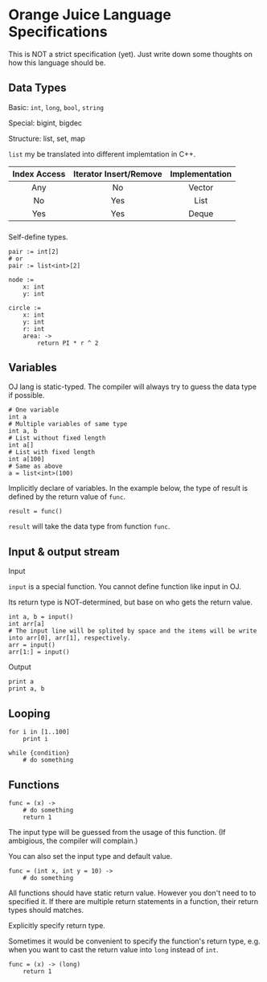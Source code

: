 # Orange Juice Language Specifications

This is NOT a strict specification (yet). Just write down some thoughts on how this language should be.

## Data Types

Basic: `int`, `long`, `bool`, `string`

Special: bigint, bigdec

Structure: list, set, map

`list` my be translated into different implemtation in C++.

| Index Access | Iterator Insert/Remove | Implementation |
|:------------:|:----------------------:|:--------------:|
| Any          | No                     | Vector         |
| No           | Yes                    | List           |
| Yes          | Yes                    | Deque          |

###

Self-define types.

```
pair := int[2]
# or
pair := list<int>[2]
```

```
node :=
    x: int
    y: int
```

```
circle :=
    x: int
    y: int
    r: int
    area: ->
        return PI * r ^ 2
```

## Variables

OJ lang is static-typed. The compiler will always try to guess the data type if possible.

```
# One variable
int a
# Multiple variables of same type
int a, b
# List without fixed length
int a[]
# List with fixed length
int a[100]
# Same as above
a = list<int>(100)
```

Implicitly declare of variables. In the example below, the type of result is defined by the return value of `func`.

```
result = func()
```

`result` will take the data type from function `func`.

## Input & output stream

Input

`input` is a special function. You cannot define function like input in OJ.

Its return type is NOT-determined, but base on who gets the return value.

```
int a, b = input()
int arr[a]
# The input line will be splited by space and the items will be write into arr[0], arr[1], respectively.
arr = input()
arr[1:] = input()
```

Output

```
print a
print a, b
```

## Looping

```
for i in [1..100]
    print i
```

```
while {condition}
    # do something
```

## Functions

```
func = (x) ->
    # do something
    return 1
```

The input type will be guessed from the usage of this function. (If ambigious, the compiler will complain.)

You can also set the input type and default value.

```
func = (int x, int y = 10) ->
    # do something
```

All functions should have static return value. However you don't need to to specified it.
If there are multiple return statements in a function, their return types should matches.

Explicitly specify return type.

Sometimes it would be convenient to specify the function's return type,
e.g. when you want to cast the return value into `long` instead of `int`.

```
func = (x) -> (long)
    return 1
```
